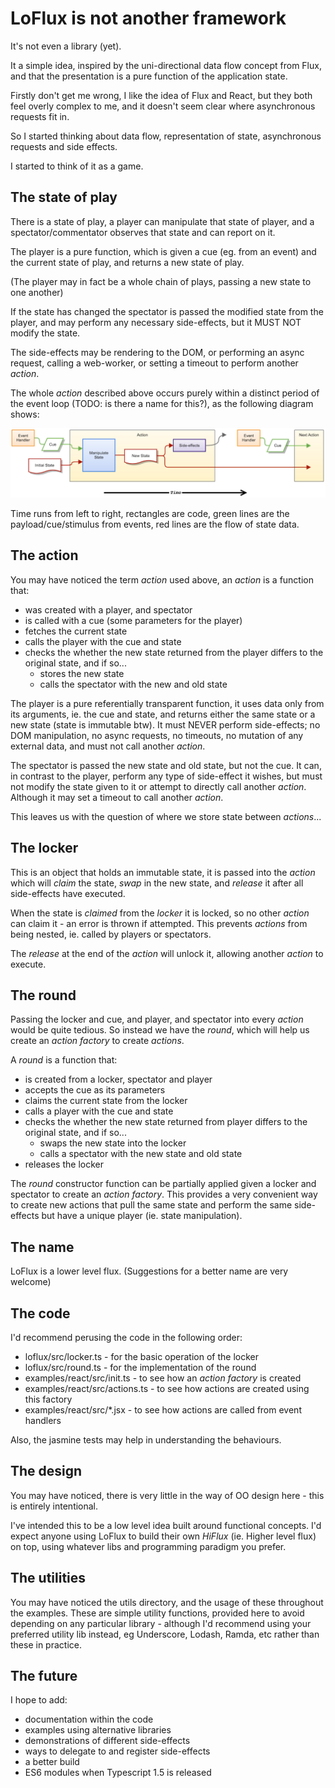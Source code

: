 # LoFlux is not another framework

It's not even a library (yet).

It a simple idea, inspired by the uni-directional data flow concept from Flux, and that the presentation is a pure
function of the application state.

Firstly don't get me wrong, I like the idea of Flux and React, but they both feel overly complex to me, and it doesn't
seem clear where asynchronous requests fit in.

So I started thinking about data flow, representation of state, asynchronous requests and side effects.

I started to think of it as a game.

## The state of play

There is a state of play, a player can manipulate that state of player, and a spectator/commentator observes that state
and can report on it.

The player is a pure function, which is given a cue (eg. from an event) and the current state of play, and returns a
new state of play.

(The player may in fact be a whole chain of plays, passing a new state to one another)

If the state has changed the spectator is passed the modified state from the player, and may perform any necessary
side-effects, but it MUST NOT modify the state.

The side-effects may be rendering to the DOM, or performing an async request, calling a web-worker, or setting a timeout
to perform another *action*.

The whole *action* described above occurs purely within a distinct period of the event loop (TODO: is there a name for this?),
as the following diagram shows:

![LoFlux data flow](loflux-data-flow.png)

Time runs from left to right, rectangles are code, green lines are the payload/cue/stimulus from events, red lines are
the flow of state data.

## The action

You may have noticed the term *action* used above, an *action* is a function that:

* was created with a player, and spectator
* is called with a cue (some parameters for the player)
* fetches the current state
* calls the player with the cue and state
* checks the whether the new state returned from the player differs to the original state, and if so...
    * stores the new state
    * calls the spectator with the new and old state

The player is a pure referentially transparent function, it uses data only from its arguments, ie. the cue and state,
and returns either the same state or a new state (state is immutable btw). It must NEVER perform side-effects;
no DOM manipulation, no async requests, no timeouts, no mutation of any external data, and must not call another *action*.

The spectator is passed the new state and old state, but not the cue. It can, in contrast to the player, perform any
type of side-effect it wishes, but must not modify the state given to it or attempt to directly call another *action*.
Although it may set a timeout to call another *action*.

This leaves us with the question of where we store state between *actions*...

## The locker

This is an object that holds an immutable state, it is passed into the *action* which will *claim* the state, *swap* in
the new state, and *release* it after all side-effects have executed.

When the state is *claimed* from the *locker* it is locked, so no other *action* can claim it - an error is thrown if
attempted. This prevents *actions* from being nested, ie. called by players or spectators.

The *release* at the end of the *action* will unlock it, allowing another *action* to execute.

## The round

Passing the locker and cue, and player, and spectator into every *action* would be quite tedious. So instead we have
the *round*, which will help us create an *action factory* to create *actions*.

A *round* is a function that:

* is created from a locker, spectator and player
* accepts the cue as its parameters
* claims the current state from the locker
* calls a player with the cue and state
* checks the whether the new state returned from player differs to the original state, and if so...
    * swaps the new state into the locker
    * calls a spectator with the new state and old state
* releases the locker

The *round* constructor function can be partially applied given a locker and spectator to create an *action factory*.
This provides a very convenient way to create new actions that pull the same state and perform the same side-effects
but have a unique player (ie. state manipulation).

## The name

LoFlux is a lower level flux. (Suggestions for a better name are very welcome)

## The code

I'd recommend perusing the code in the following order:

* loflux/src/locker.ts - for the basic operation of the locker
* loflux/src/round.ts - for the implementation of the round
* examples/react/src/init.ts - to see how an *action factory* is created
* examples/react/src/actions.ts - to see how actions are created using this factory
* examples/react/src/*.jsx - to see how actions are called from event handlers

Also, the jasmine tests may help in understanding the behaviours.

## The design

You may have noticed, there is very little in the way of OO design here - this is entirely intentional.

I've intended this to be a low level idea built around functional concepts. I'd expect anyone using LoFlux to
build their own *HiFlux* (ie. Higher level flux) on top, using whatever libs and programming paradigm you prefer.

## The utilities

You may have noticed the utils directory, and the usage of these throughout the examples. These are simple utility
functions, provided here to avoid depending on any particular library - although I'd recommend using your preferred
utility lib instead, eg Underscore, Lodash, Ramda, etc rather than these in practice.

## The future

I hope to add:

* documentation within the code
* examples using alternative libraries
* demonstrations of different side-effects
* ways to delegate to and register side-effects
* a better build
* ES6 modules when Typescript 1.5 is released

